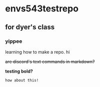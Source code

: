 # envs543testrepo
## for dyer's class
### yippee

learning how to make a repo. hi

~~are discord's text commands in markdown?~~

**testing bold?**

`how about this!`